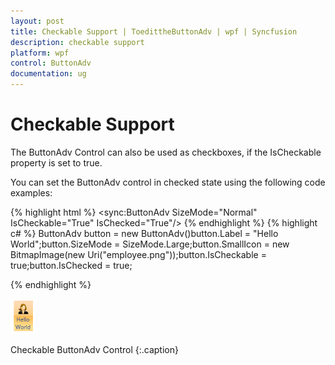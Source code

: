 ```yaml
---
layout: post
title: Checkable Support | ToedittheButtonAdv | wpf | Syncfusion
description: checkable support
platform: wpf
control: ButtonAdv
documentation: ug
---
```


# Checkable Support

The ButtonAdv Control can also be used as checkboxes, if the IsCheckable property is set to true.

You can set the ButtonAdv control in checked state using the following code examples:

{% highlight html %}
<sync:ButtonAdv SizeMode="Normal" IsCheckable="True" IsChecked="True"/>
{% endhighlight %}
{% highlight c# %}
ButtonAdv button = new ButtonAdv()button.Label = "Hello World";button.SizeMode = SizeMode.Large;button.SmallIcon = new BitmapImage(new Uri("employee.png"));button.IsCheckable = true;button.IsChecked = true;

{% endhighlight  %}

![](Checkable-Support_images/Checkable-Support_img1.png)


Checkable ButtonAdv Control
{:.caption}

